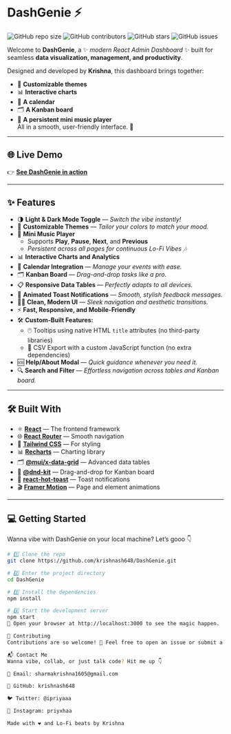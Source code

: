 # DashGenie ⚡️

![GitHub repo size](https://img.shields.io/github/repo-size/krishnash648/DashGenie)
![GitHub contributors](https://img.shields.io/github/contributors/krishnash648/DashGenie)
![GitHub stars](https://img.shields.io/github/stars/krishnash648/DashGenie?style=social)
![GitHub issues](https://img.shields.io/github/issues/krishnash648/DashGenie)

Welcome to **DashGenie**, a ✨ _modern React Admin Dashboard_ ✨ built for seamless **data visualization, management, and productivity**.

Designed and developed by **Krishna**, this dashboard brings together:
- 🎨 **Customizable themes**
- 📊 **Interactive charts**
- 📅 **A calendar**
- 🗂️ **A Kanban board**
- 🎵 **A persistent mini music player**  
All in a smooth, user-friendly interface. 🚀

---

## 🌐 Live Demo

👉 [**See DashGenie in action**](https://krishnash648.github.io/DashGenie)

---

## ✨ Features

- 🌗 **Light & Dark Mode Toggle** — _Switch the vibe instantly!_
- 🎨 **Customizable Themes** — _Tailor your colors to match your mood._
- 🎵 **Mini Music Player**  
  - Supports **Play**, **Pause**, **Next**, and **Previous**  
  - _Persistent across all pages for continuous Lo-Fi Vibes 🎶_
- 📊 **Interactive Charts and Analytics**
- 📅 **Calendar Integration** — _Manage your events with ease._
- 🗂️ **Kanban Board** — _Drag-and-drop tasks like a pro._
- 📋 **Responsive Data Tables** — _Perfectly adapts to all devices._
- 🔔 **Animated Toast Notifications** — _Smooth, stylish feedback messages._
- 🧑‍💻 **Clean, Modern UI** — _Sleek navigation and aesthetic transitions._
- ⚡ **Fast, Responsive, and Mobile-Friendly**
- 🛠️ **Custom-Built Features:**
  - 🖱️ Tooltips using native HTML `title` attributes (no third-party libraries)
  - 📄 CSV Export with a custom JavaScript function (no extra dependencies)
- 🆘 **Help/About Modal** — _Quick guidance whenever you need it._
- 🔍 **Search and Filter** — _Effortless navigation across tables and Kanban board._

---

## 🛠️ Built With

- ⚛️ [**React**](https://reactjs.org/) — The frontend framework
- 🌐 [**React Router**](https://reactrouter.com/) — Smooth navigation
- 🎨 [**Tailwind CSS**](https://tailwindcss.com/) — For styling
- 📊 [**Recharts**](https://recharts.org/) — Charting library
- 🗂️ [**@mui/x-data-grid**](https://mui.com/x/react-data-grid/) — Advanced data tables
- 🧩 [**@dnd-kit**](https://dndkit.com/) — Drag-and-drop for Kanban board
- 🔔 [**react-hot-toast**](https://react-hot-toast.com/) — Toast notifications
- 🎬 [**Framer Motion**](https://www.framer.com/motion/) — Page and element animations

---

## 💻 Getting Started

Wanna vibe with DashGenie on your local machine? Let’s gooo 👇

```bash
# 1️⃣ Clone the repo
git clone https://github.com/krishnash648/DashGenie.git

# 2️⃣ Enter the project directory
cd DashGenie

# 3️⃣ Install the dependencies
npm install

# 4️⃣ Start the development server
npm start
🔗 Open your browser at http://localhost:3000 to see the magic happen.

🤝 Contributing
Contributions are so welcome! 🙌 Feel free to open an issue or submit a pull request to make DashGenie even better.

📬 Contact Me
Wanna vibe, collab, or just talk code? Hit me up 👇

📧 Email: sharmakrishna1605@gmail.com

🐙 GitHub: krishnash648

🐦 Twitter: @ipriyaaa

📸 Instagram: priyxhaa

Made with ❤️ and Lo-Fi beats by Krishna